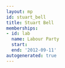 ```yaml
---
layout: mp
id: stuart_bell
title: Stuart Bell
memberships:
- id: lab
  name: Labour Party
  start: 
  end: '2012-09-11'
autogenerated: true
---
```

